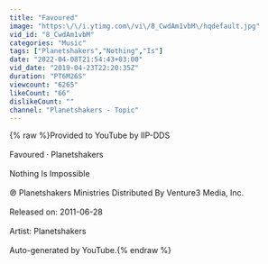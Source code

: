 ```yaml
---
title: "Favoured"
image: "https:\/\/i.ytimg.com\/vi\/8_CwdAm1vbM\/hqdefault.jpg"
vid_id: "8_CwdAm1vbM"
categories: "Music"
tags: ["Planetshakers","Nothing","Is"]
date: "2022-04-08T21:54:43+03:00"
vid_date: "2019-04-23T22:20:35Z"
duration: "PT6M26S"
viewcount: "6265"
likeCount: "66"
dislikeCount: ""
channel: "Planetshakers - Topic"
---
```

{% raw %}Provided to YouTube by IIP-DDS<br /><br />Favoured · Planetshakers<br /><br />Nothing Is Impossible<br /><br />℗ Planetshakers Ministries Distributed By Venture3 Media, Inc.<br /><br />Released on: 2011-06-28<br /><br />Artist: Planetshakers<br /><br />Auto-generated by YouTube.{% endraw %}
